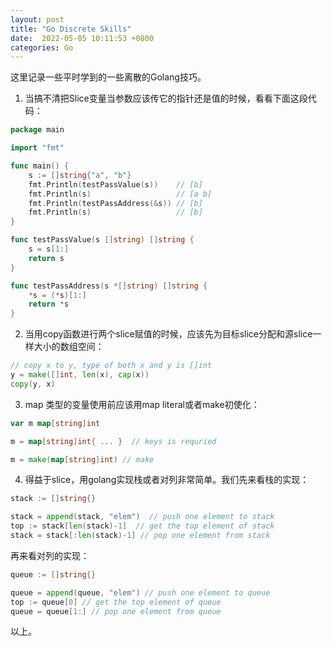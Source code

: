 ```yaml
---
layout: post
title: "Go Discrete Skills"
date:  2022-05-05 10:11:53 +0800
categories: Go
---
```


这里记录一些平时学到的一些离散的Golang技巧。

1. 当搞不清把Slice变量当参数应该传它的指针还是值的时候，看看下面这段代码：
```go
package main

import "fmt"

func main() {
    s := []string{"a", "b"}
    fmt.Println(testPassValue(s))    // [b]
    fmt.Println(s)                   // [a b]
    fmt.Println(testPassAddress(&s)) // [b]
    fmt.Println(s)                   // [b]
}

func testPassValue(s []string) []string {
    s = s[1:]
    return s
}

func testPassAddress(s *[]string) []string {
    *s = (*s)[1:]
    return *s
}
```

2. 当用copy函数进行两个slice赋值的时候，应该先为目标slice分配和源slice一样大小的数组空间：
```go
// copy x to y, type of both x and y is []int
y = make([]int, len(x), cap(x))
copy(y, x)
```

3. map 类型的变量使用前应该用map literal或者make初使化：
```go
var m map[string]int

m = map[string]int{ ... }  // keys is requried

m = make(map[string]int) // make
```

4. 得益于slice，用golang实现栈或者对列非常简单。我们先来看栈的实现：
```go
stack := []string{}

stack = append(stack, "elem")  // push one element to stack
top := stack[len(stack)-1]  // get the top element of stack
stack = stack[:len(stack)-1] // pop one element from stack
```
再来看对列的实现：
```go
queue := []string{}

queue = append(queue, "elem") // push one element to queue
top := queue[0] // get the top element of queue
queue = queue[1:] // pop one element from queue
```

以上。

